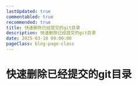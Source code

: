 ```yaml
---
lastUpdated: true
commentabled: true
recommended: true
title: 快速删除已经提交的git目录
description: 快速删除已经提交的git目录
date: 2025-03-18 09:00:00
pageClass: blog-page-class
---
```


# 快速删除已经提交的git目录 #


